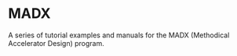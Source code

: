 # MADX
A series of tutorial examples and manuals for the MADX (Methodical Accelerator Design) program.
